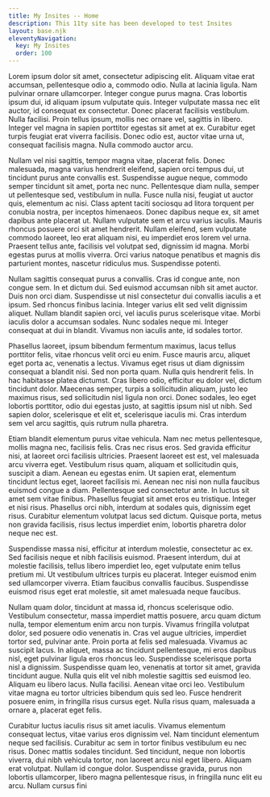```yaml
---
title: My Insites -- Home
description: This 11ty site has been developed to test Insites
layout: base.njk
eleventyNavigation:
  key: My Insites
  order: 100
---
```


Lorem ipsum dolor sit amet, consectetur adipiscing elit. Aliquam vitae erat accumsan, pellentesque odio a, commodo odio. Nulla at lacinia ligula. Nam pulvinar ornare ullamcorper. Integer congue purus magna. Cras lobortis ipsum dui, id aliquam ipsum vulputate quis. Integer vulputate massa nec elit auctor, id consequat ex consectetur. Donec placerat facilisis vestibulum. Nulla facilisi. Proin tellus ipsum, mollis nec ornare vel, sagittis in libero. Integer vel magna in sapien porttitor egestas sit amet at ex. Curabitur eget turpis feugiat erat viverra facilisis. Donec odio est, auctor vitae urna ut, consequat facilisis magna. Nulla commodo auctor arcu.

Nullam vel nisi sagittis, tempor magna vitae, placerat felis. Donec malesuada, magna varius hendrerit eleifend, sapien orci tempus dui, ut tincidunt purus ante convallis est. Suspendisse augue neque, commodo semper tincidunt sit amet, porta nec nunc. Pellentesque diam nulla, semper ut pellentesque sed, vestibulum in nulla. Fusce nulla nisi, feugiat ut auctor quis, elementum ac nisi. Class aptent taciti sociosqu ad litora torquent per conubia nostra, per inceptos himenaeos. Donec dapibus neque ex, sit amet dapibus ante placerat ut. Nullam vulputate sem et arcu varius iaculis. Mauris rhoncus posuere orci sit amet hendrerit. Nullam eleifend, sem vulputate commodo laoreet, leo erat aliquam nisi, eu imperdiet eros lorem vel urna. Praesent tellus ante, facilisis vel volutpat sed, dignissim id magna. Morbi egestas purus at mollis viverra. Orci varius natoque penatibus et magnis dis parturient montes, nascetur ridiculus mus. Suspendisse potenti.

Nullam sagittis consequat purus a convallis. Cras id congue ante, non congue sem. In et dictum dui. Sed euismod accumsan nibh sit amet auctor. Duis non orci diam. Suspendisse ut nisl consectetur dui convallis iaculis a et ipsum. Sed rhoncus finibus lacinia. Integer varius elit sed velit dignissim aliquet. Nullam blandit sapien orci, vel iaculis purus scelerisque vitae. Morbi iaculis dolor a accumsan sodales. Nunc sodales neque mi. Integer consequat at dui in blandit. Vivamus non iaculis ante, id sodales tortor.

Phasellus laoreet, ipsum bibendum fermentum maximus, lacus tellus porttitor felis, vitae rhoncus velit orci eu enim. Fusce mauris arcu, aliquet eget porta ac, venenatis a lectus. Vivamus eget risus ut diam dignissim consequat a blandit nisi. Sed non porta quam. Nulla quis hendrerit felis. In hac habitasse platea dictumst. Cras libero odio, efficitur eu dolor vel, dictum tincidunt dolor. Maecenas semper, turpis a sollicitudin aliquam, justo leo maximus risus, sed sollicitudin nisl ligula non orci. Donec sodales, leo eget lobortis porttitor, odio dui egestas justo, at sagittis ipsum nisl ut nibh. Sed sapien dolor, scelerisque et elit et, scelerisque iaculis mi. Cras interdum sem vel arcu sagittis, quis rutrum nulla pharetra.

Etiam blandit elementum purus vitae vehicula. Nam nec metus pellentesque, mollis magna nec, facilisis felis. Cras nec risus eros. Sed gravida efficitur nisi, at laoreet orci facilisis ultricies. Praesent laoreet est est, vel malesuada arcu viverra eget. Vestibulum risus quam, aliquam et sollicitudin quis, suscipit a diam. Aenean eu egestas enim. Ut sapien erat, elementum tincidunt lectus eget, laoreet facilisis mi. Aenean nec nisi non nulla faucibus euismod congue a diam. Pellentesque sed consectetur ante. In luctus sit amet sem vitae finibus. Phasellus feugiat sit amet eros eu tristique. Integer et nisi risus. Phasellus orci nibh, interdum at sodales quis, dignissim eget risus. Curabitur elementum volutpat lacus sed dictum. Quisque porta, metus non gravida facilisis, risus lectus imperdiet enim, lobortis pharetra dolor neque nec est.

Suspendisse massa nisi, efficitur at interdum molestie, consectetur ac ex. Sed facilisis neque et nibh facilisis euismod. Praesent interdum, dui at molestie facilisis, tellus libero imperdiet leo, eget vulputate enim tellus pretium mi. Ut vestibulum ultrices turpis eu placerat. Integer euismod enim sed ullamcorper viverra. Etiam faucibus convallis faucibus. Suspendisse euismod risus eget erat molestie, sit amet malesuada neque faucibus.

Nullam quam dolor, tincidunt at massa id, rhoncus scelerisque odio. Vestibulum consectetur, massa imperdiet mattis posuere, arcu quam dictum nulla, tempor elementum enim arcu non turpis. Vivamus fringilla volutpat dolor, sed posuere odio venenatis in. Cras vel augue ultricies, imperdiet tortor sed, pulvinar ante. Proin porta at felis sed malesuada. Vivamus ac suscipit lacus. In aliquet, massa ac tincidunt pellentesque, mi eros dapibus nisl, eget pulvinar ligula eros rhoncus leo. Suspendisse scelerisque porta nisl a dignissim. Suspendisse quam leo, venenatis at tortor sit amet, gravida tincidunt augue. Nulla quis elit vel nibh molestie sagittis sed euismod leo. Aliquam eu libero lacus. Nulla facilisi. Aenean vitae orci leo. Vestibulum vitae magna eu tortor ultricies bibendum quis sed leo. Fusce hendrerit posuere enim, in fringilla risus cursus eget. Nulla risus quam, malesuada a ornare a, placerat eget felis.

Curabitur luctus iaculis risus sit amet iaculis. Vivamus elementum consequat lectus, vitae varius eros dignissim vel. Nam tincidunt elementum neque sed facilisis. Curabitur ac sem in tortor finibus vestibulum eu nec risus. Donec mattis sodales tincidunt. Sed tincidunt, neque non lobortis viverra, dui nibh vehicula tortor, non laoreet arcu nisl eget libero. Aliquam erat volutpat. Nullam id congue dolor. Suspendisse gravida, purus non lobortis ullamcorper, libero magna pellentesque risus, in fringilla nunc elit eu arcu. Nullam cursus fini